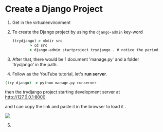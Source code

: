 # Create a Django Project

1. Get in the virtualenvironment

2. To create the Django project by using the ` django-admin ` key-word

   ``` cmd
   (trydjango) > mkdir src 
   		   > cd src
   		   > django-admin startproject trydjango . # notice the period at the end.
   ```

3. After that, there would be 1 document 'manage.py' and a folder 'trydjango' in the path.

4. Follow as the YouTube tutorial, let's **run server**.
  ``` cmd
  (try django)  > python manage.py runserver
  ```

  then the trydjango project starting development server at http://127.0.0.1:8000

  and I can copy the link and paste it in the browser to load it . 

  ![](D:\temporary\localjg.png)

5. 